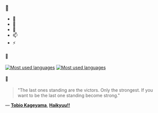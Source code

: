 ### 👋

- 🔭
- 🌱
- 💬
- 📫
- ⚡

#### 🧏

[![Most used languages](https://github-readme-stats-aynah.vercel.app/api/top-langs/?username=aynh&theme=solarized-dark&langs_count=6&layout=compact&hide_title=true)](https://github.com/anuraghazra/github-readme-stats#gh-dark-mode-only)
[![Most used languages](https://github-readme-stats-aynah.vercel.app/api/top-langs/?username=aynh&theme=solarized-light&langs_count=6&layout=compact&hide_title=true)](https://github.com/anuraghazra/github-readme-stats#gh-light-mode-only)

#### 💬

> "The last ones standing are the victors. Only the strongest. If you want to be the last one standing become strong."

&mdash; [**Tobio Kageyama**](https://myanimelist.net/character.php?q=Tobio%20Kageyama&cat=character), [**Haikyuu!!**](https://myanimelist.net/search/all?q=Haikyuu!!&cat=all)
